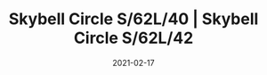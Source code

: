 ---
title: "Skybell Circle S/62L/40 | Skybell Circle S/62L/42"
image_primary: "img/skybell-circle-s62_red-dot.jpg"
description: "Skybell%20is%20an%20extensive%20system%20of%20light%20structures%2C%20designed%20to%20adapt%20to%20any%20type%20of%20application.%20Their%20main%20characteristic%20is%20the%20image%20they%20give%20off%2C%20they%20are%20subtle%20and%20cheerful.%20They%20breathe%20a%20point%20of%20fantasy%20and%20freedom%20in%20their%20applications%20because%20they%20can%20be%20combined%20in%20variations%2C%20mixing%20their%204%20sizes%2C%20until%20they%20achieve%20a%20more%20personal%20and%20dynamic%20lamp%20concept%20or%20they%20can%20keep%20all%20the%20%u2018bells%u2019%20in%20the%20same%20length%2C%20achieving%20a%20more%20traditional%20image."
designer: "Estudi Manel Molina"
tags: 
  - "Bover"
  - "Indoor"
  - "Pendant"
  - "Indoor Lamps"
href: "https://www.bover.es/en/lamp/skybell-circle-s-62l-40/"
category: "indoor-lamps"
subtitle: ""
manufacturer: "Bover"
slug: "/manufacturers/bover/indoor-lamps/estudi-manel-molina-skybell-circle-s-62-l-40-skybell-circle-s-62-l-42"
date: "2021-02-17"
---
